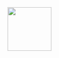<div id="header" align="center">
  <img src="https://c.tenor.com/qJ5evVs-_uUAAAAC/coding.gif" width="100"/>
</div>

